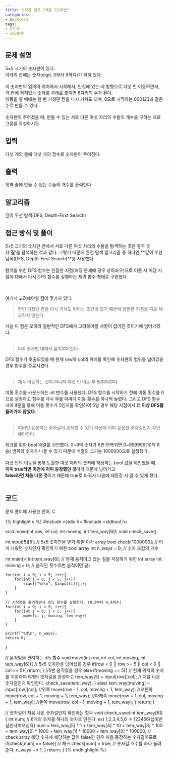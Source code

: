 ```yaml
---
title: 숫자판 점프 [백준 2210번]
categories:
- Backjoon
tags:
- C언어
- 코딩문제
---
```


## 문제 설명

5×5 크기의 숫자판이 있다.<br>
각각의 칸에는 숫자(digit, 0부터 9까지)가 적혀 있다.<br><br>
이 숫자판의 임의의 위치에서 시작해서, 인접해 있는 네 방향으로 다섯 번 이동하면서, 각 칸에 적혀있는 숫자를 차례로 붙이면 6자리의 수가 된다.<br>
이동을 할 때에는 한 번 거쳤던 칸을 다시 거쳐도 되며, 0으로 시작하는 000123과 같은 수로 만들 수 있다.<br><br>
숫자판이 주어졌을 때, 만들 수 있는 서로 다른 여섯 자리의 수들의 개수를 구하는 프로그램을 작성하시오.<br>

## 입력

다섯 개의 줄에 다섯 개의 정수로 숫자판이 주어진다.

## 출력

첫째 줄에 만들 수 있는 수들의 개수를 출력한다.

## 알고리즘

깊이 우선 탐색(DFS, Depth-First Search)

## 접근 방식 및 풀이
5×5 크기의 숫자판 안에서 서로 다른 여섯 자리의 수들을 탐색하는 것은 결국 숫자'**길**'을 탐색하는 것과 같다.
그렇기 때문에 완전 탐색 알고리즘 중 하나인 **깊이 우선 탐색(DFS, Depth-First Search)**를 사용했다.<br><br>
탐색을 위한 DFS 함수는 인접한 지점(해당 문제에 경우 상하좌우)으로 이동 시 해당 지점에 대해서 다시 DFS 함수를 실행하는 재귀 함수 형태로 구현했다.<br><br><br>

여기서 고려해야할 점이 몇가지 있다.

> 한번 거쳤던 칸을 다시 거쳐도 된다는 조건이 있기 때문에 방문한 지점을 따로 체크하지 않는다.

사실 이 점은 오히려 일반적인 DFS에서 고려해야할 사항이 없어진 것이기에 넘어가겠다.
<br><br>

> 5x5 숫자판 내에서 움직여야한다.

DFS 함수가 호출되었을 때 현재 row와 col의 위치를 확인해 숫자판의 범위를 넘어갔을 경우 함수를 종료시켰다.
<br><br>

> 계속 이동하는 것이 아니라 다섯 번 이동 후 멈춰야한다.

이동 횟수를 카운드하는 int 변수를 사용했다.
DFS 함수를 시작하기 전에  이동 횟수를 0으로 설정하고 함수를 다시 부를 때마다 이동 횟수를 하나씩 늘렸다.
그리고 DFS 함수 내에 if문을 통해 이동 횟수가 5인지를 확인하여 5일 경우 해당 지점에서 **더 이상 DFS를 들어가지 않았다.**
<br><br>

>  여러번 등장하는 숫자길이 존재할 수 있기 때문에 이미 등장한 숫자길인지 확인해야한다.

체크를 위한 bool 배열를 선언했다.
0~9의 숫자가 6번 반복되면 0~999999(10의 6승) 범위의 숫자가 나올 수 있기 때문에 배열의 크기는 1000000으로 설정했다.<br><br>
다섯 번의 이동을 통해 도출한 여섯 자리의 숫자에 해당하는 bool 값을 확인했을 때<br>
**이미 true라면 이전에 이미 등장했던 것**이기 때문에 넘어가고<br>
**false라면 처음 나온 것**이기 때문에 true로 바꿔서 다음에 재등장 시 알 수 있게 했다.
<br><br>
## 코드
문제 풀이에 사용한 언어: C

{% highlight c %}
#include <stdio.h>
#include <stdbool.h>

void move(int row, int col, int moving, int tem_way[6]);
void check_save();

int input[5][5]; // 5x5 숫자판을 받기 위한 이차 array
bool check[1000000]; // 이미 나왔던 숫자인지 확인하기 위한 bool array
int n_ways = 0; // 숫자 조합의 개수

int
main(){
    int tem_way[6]; // 현재 움직이고 있는 길을 저장하기 위한 int array
    int moving = 0; // 움직인 횟수(5번 움직이면 끝)
    
    for(int i = 0; i < 5; i++){
        for(int j = 0; j < 5; j++){
            scanf("%d\n", &input[i][j]);
        }
    }
    
    // 시작점을 옮겨가면서 dfs 함수를 실행한다. (0,0부터 4,4까지)
    for(int i = 0; i < 5; i++){
        for(int j = 0; j < 5; j++){
            move(i, j, moving, tem_way);
        }
    }
    
    printf("%d\n", n_ways);
    return 0;
}

// 움직임을 관리하는 dfs 함수
void move(int row, int col, int moving, int tem_way[6]){
    // 5x5 숫자판을 넘어섰을 경우
    if(row < 0 || row >= 5 || col < 0 || col >= 5){
        return;
    }
    //5번 움직였을 경우
    else if(moving == 5){
        // 현재 위치의 숫자를 저장하여 6개의 숫자길을 완성하고
        tem_way[5] = input[row][col];
        // 처음 나온 숫자길인지 확인한다.
        check_save(tem_way);
    }
    else{
        tem_way[moving] = input[row][col];
        //위쪽
        move(row - 1, col, moving + 1, tem_way);
        //오른쪽
        move(row, col + 1, moving + 1, tem_way);
        //아래쪽
        move(row + 1, col, moving + 1, tem_way);
        //왼쪽
        move(row, col - 1, moving + 1, tem_way);
    }
    return;
}

// 숫자길이 처음 나온 숫자길인지 확인하는 함수
void check_save(int tem_way[6]){
    int num;
    // 6개의 숫자를 하나의 숫자로 만든다. ex) 1,2,3,4,5,6 -> 123456(십이만삼천사백오십육)
    num = tem_way[5] * 1 + tem_way[4] * 10 + tem_way[3] * 100 + tem_way[2] * 1000 + tem_way[1] * 10000 + tem_way[0] * 100000;
    // check array 해당 숫자에 해당하는 값이 false인 경우 처음 등장하는 숫자길이므로
    if(check[num] == false){
        // 체크
        check[num] = true;
        // 숫자길 개수를 하나 늘려준다.
        n_ways += 1;
    }
    return;
}
{% endhighlight %}
